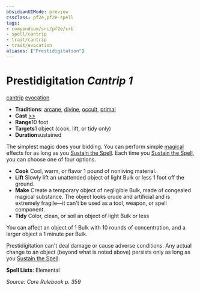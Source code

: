 ```yaml
---
obsidianUIMode: preview
cssclass: pf2e,pf2e-spell
tags:
- compendium/src/pf2e/crb
- spell/cantrip
- trait/cantrip
- trait/evocation
aliases: ["Prestidigitation"]
---
```

# Prestidigitation *Cantrip 1*   
[cantrip](rules/traits/cantrip.md)  [evocation](rules/traits/evocation.md)  

- **Traditions**: [arcane](rules/traits/arcane.md), [divine](rules/traits/divine.md), [occult](rules/traits/occult.md), [primal](rules/traits/primal.md)
- **Cast** [>>](rules/core-rulebook/chapter-9-playing-the-game.md#Actions "Two-Action") 
- **Range**10 foot
- **Targets**1 object (cook, lift, or tidy only)
- **Duration**sustained

The simplest magic does your bidding. You can perform simple [magical](rules/traits/magical.md) effects for as long as you [Sustain the Spell](rules/actions/sustain-a-spell.md). Each time you [Sustain the Spell](rules/actions/sustain-a-spell.md), you can choose one of four options.

- **Cook** Cool, warm, or flavor 1 pound of nonliving material.
- **Lift** Slowly lift an unattended object of light Bulk or less 1 foot off the ground.
- **Make** Create a temporary object of negligible Bulk, made of congealed magical substance. The object looks crude and artificial and is extremely fragile—it can't be used as a tool, weapon, or spell component.
- **Tidy** Color, clean, or soil an object of light Bulk or less

You can affect an object of 1 Bulk with 10 rounds of concentration, and a larger object a 1 minute per Bulk.

Prestidigitation can't deal damage or cause adverse conditions. Any actual change to an object (beyond what is noted above) persists only as long as you [Sustain the Spell](rules/actions/sustain-a-spell.md).

**Spell Lists**: Elemental

*Source: Core Rulebook p. 359*